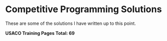 # Competitive Programming Solutions

These are some of the solutions I have written up to this point.

**USACO Training Pages Total: $69$**

